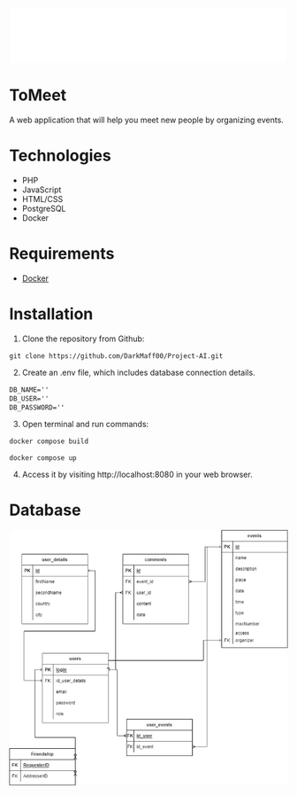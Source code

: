 <p align="center">
<img src="https://github.com/DarkMaff00/Project-AI/blob/main/public/img/logo.svg" width="500" height="100">
</p>

# ToMeet

A web application that will help you meet new people by organizing events.
 
 
# Technologies
- PHP
- JavaScript
- HTML/CSS
- PostgreSQL
- Docker


# Requirements
- [Docker](https://www.docker.com/)


# Installation

1. Clone the repository from Github:

```
git clone https://github.com/DarkMaff00/Project-AI.git
```

2. Create an .env file, which includes database connection details. 

```
DB_NAME=''
DB_USER=''
DB_PASSWORD=''
```

3. Open terminal and run commands:

```
docker compose build
```

```
docker compose up
```

4. Access it by visiting http://localhost:8080 in your web browser.


# Database

![](./database/ERD.png)
